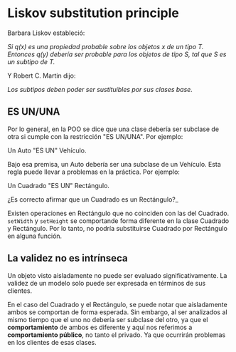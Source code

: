 # Liskov substitution principle
Barbara Liskov estableció:

_Si q(x) es una propiedad probable sobre los objetos x de un tipo T. Entonces q(y)
debería ser probable para los objetos de tipo S, tal que S es un subtipo de T._

Y Robert C. Martin dijo:

_Los subtipos deben poder ser sustituibles por sus clases base._

## ES UN/UNA
Por lo general, en la POO se dice que una clase debería ser subclase de otra si
cumple con la restricción "ES UN/UNA". Por ejemplo:

Un Auto "ES UN" Vehículo.

Bajo esa premisa, un Auto debería ser una subclase de un Vehículo.
Esta regla puede llevar a problemas en la práctica. Por ejemplo:

Un Cuadrado "ES UN" Rectángulo.

¿Es correcto afirmar que un Cuadrado es un Rectángulo?_

Existen operaciones en Rectángulo que no coinciden con las del Cuadrado.
`setWidth` y `setHeight` se comportande forma diferente en la clase Cuadrado y
Rectángulo. Por lo tanto, no podría substituirse Cuadrado por Rectángulo en
alguna función.

## La validez no es intrínseca
Un objeto visto aisladamente no puede ser evaluado significativamente. La validez
de un modelo solo puede ser expresada en términos de sus clientes.

En el caso del Cuadrado y el Rectángulo, se puede notar que aisladamente ambos
se comportan de forma esperada. Sin embargo, al ser analizados al mismo tiempo
que el uno no debería ser subclase del otro, ya que el **comportamiento** de ambos
es diferente y aquí nos referimos a **comportamiento público**, no tanto el privado.
Ya que ocurrirán problemas en los clientes de esas clases.
